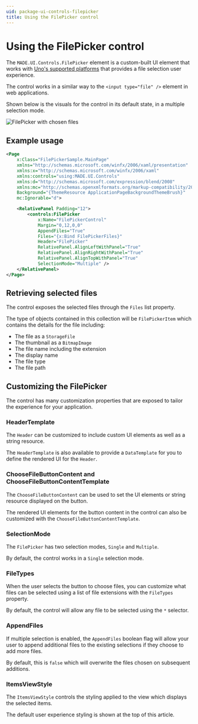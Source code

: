 ```yaml
---
uid: package-ui-controls-filepicker
title: Using the FilePicker control
---
```


# Using the FilePicker control

The `MADE.UI.Controls.FilePicker` element is a custom-built UI element that works with [Uno's supported platforms](https://platform.uno/) that provides a file selection user experience.

The control works in a similar way to the `<input type="file" />` element in web applications.

Shown below is the visuals for the control in its default state, in a multiple selection mode.

<img src="../../images/FilePicker.png" alt="FilePicker with chosen files" />

## Example usage

```xml
<Page
    x:Class="FilePickerSample.MainPage"
    xmlns="http://schemas.microsoft.com/winfx/2006/xaml/presentation"
    xmlns:x="http://schemas.microsoft.com/winfx/2006/xaml"
    xmlns:controls="using:MADE.UI.Controls"
    xmlns:d="http://schemas.microsoft.com/expression/blend/2008"
    xmlns:mc="http://schemas.openxmlformats.org/markup-compatibility/2006"
    Background="{ThemeResource ApplicationPageBackgroundThemeBrush}"
    mc:Ignorable="d">

    <RelativePanel Padding="12">
        <controls:FilePicker
            x:Name="FilePickerControl"
            Margin="0,12,0,0"
            AppendFiles="True"
            Files="{x:Bind FilePickerFiles}"
            Header="FilePicker"
            RelativePanel.AlignLeftWithPanel="True"
            RelativePanel.AlignRightWithPanel="True"
            RelativePanel.AlignTopWithPanel="True"
            SelectionMode="Multiple" />
    </RelativePanel>
</Page>
```

## Retrieving selected files

The control exposes the selected files through the `Files` list property.

The type of objects contained in this collection will be `FilePickerItem` which contains the details for the file including:

- The file as a `StorageFile`
- The thumbnail as a `BitmapImage`
- The file name including the extension
- The display name
- The file type
- The file path

## Customizing the FilePicker

The control has many customization properties that are exposed to tailor the experience for your application.

### HeaderTemplate

The `Header` can be customized to include custom UI elements as well as a string resource.

The `HeaderTemplate` is also available to provide a `DataTemplate` for you to define the rendered UI for the `Header`.

### ChooseFileButtonContent and ChooseFileButtonContentTemplate

The `ChooseFileButtonContent` can be used to set the UI elements or string resource displayed on the button.

The rendered UI elements for the button content in the control can also be customized with the `ChooseFileButtonContentTemplate`.

### SelectionMode

The `FilePicker` has two selection modes, `Single` and `Multiple`. 

By default, the control works in a `Single` selection mode. 

### FileTypes

When the user selects the button to choose files, you can customize what files can be selected using a list of file extensions with the `FileTypes` property.

By default, the control will allow any file to be selected using the `*` selector.

### AppendFiles

If multiple selection is enabled, the `AppendFiles` boolean flag will allow your user to append additional files to the existing selections if they choose to add more files.

By default, this is `false` which will overwrite the files chosen on subsequent additions.

### ItemsViewStyle

The `ItemsViewStyle` controls the styling applied to the view which displays the selected items. 

The default user experience styling is shown at the top of this article.
